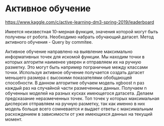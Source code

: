 # Активное обучение

https://www.kaggle.com/c/active-learning-dm3-spring-2019/leaderboard

Имеется неизвестная 10-мерная функция, значения которой могут быть получены от робота. Необходимо набрать обучающий датасет.
Метод активного обучения - Query by commitee.

Активное обучение направлено на выявление максимально информативных точек для искомой функции. Мы находим точки в которых алгоритм наименее уверен и отправляем их на ручную разметку. Это могут быть например пограничные между классами точки. Используя активное обучение получается создать датасет меньшего размера с высокими показателями обобщающей способности.
В данном алгоритме обучаем модель xgboost n раз каждый раз на случайной части размеченных данных. Получаем n обученных моделей на разных кусках имеющегося датасета. Делаем предсказание неразмеченных точек. Топ точек у которых максимальная дисперсия отправляем на ручную разметку, так как именно в них модель больше всего сомневается и выдает ответы с максимальным расхождением в зависимости от уже имеющихся данных на текущий момент.  
